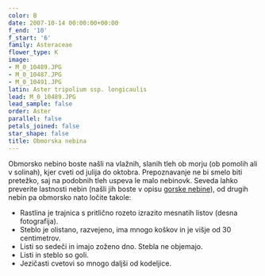 ```yaml
---
color: B
date: 2007-10-14 00:00:00+00:00
f_end: '10'
f_start: '6'
family: Asteraceae
flower_type: K
image:
- M_0_10489.JPG
- M_0_10487.JPG
- M_0_10491.JPG
latin: Aster tripolium ssp. longicaulis
lead: M_0_10489.JPG
lead_sample: false
order: Aster
parallel: false
petals_joined: false
star_shape: false
title: Obmorska nebina
---
```

Obmorsko nebino boste našli na vlažnih, slanih tleh ob morju (ob pomolih ali v solinah), kjer cveti od julija do oktobra. Prepoznavanje ne bi smelo biti pretežko, saj na podobnih tleh uspeva le malo nebinovk. Seveda lahko preverite lastnosti nebin (našli jih boste v opisu [gorske nebine](../asteramellus/)), od drugih nebin pa obmorsko nato ločite takole:

-   Rastlina je trajnica s pritlično rozeto izrazito mesnatih listov (desna fotografija).
-   Steblo je olistano, razvejeno, ima mnogo koškov in je višje od 30 centimetrov.
-   Listi so sedeči in imajo zoženo dno. Stebla ne objemajo.
-   Listi in steblo so goli.
-   Jezičasti cvetovi so mnogo daljši od kodeljice.
